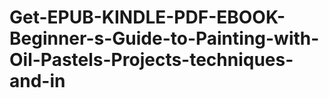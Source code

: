 # Get-EPUB-KINDLE-PDF-EBOOK-Beginner-s-Guide-to-Painting-with-Oil-Pastels-Projects-techniques-and-in